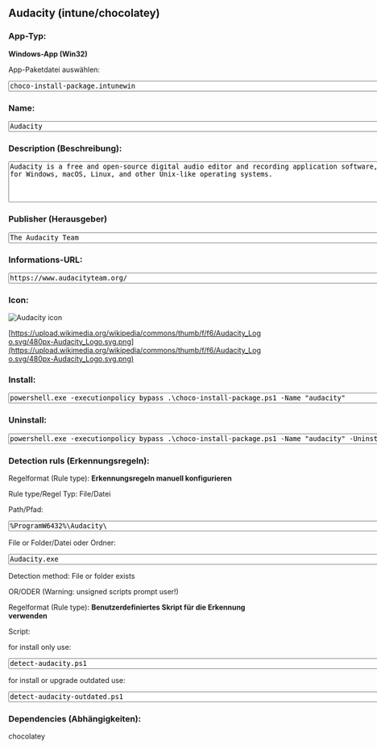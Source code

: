 ## Audacity (intune/chocolatey)

### App-Typ: 

__Windows-App (Win32)__

App-Paketdatei auswählen:

<textarea name="app"  rows="1" cols="100">
choco-install-package.intunewin</textarea>


### Name:

<textarea name="name"  rows="1" cols="100">
Audacity</textarea>

### Description (Beschreibung):

<textarea name="description"  rows="5" cols="100">
Audacity is a free and open-source digital audio editor and recording application software, available for Windows, macOS, Linux, and other Unix-like operating systems.</textarea>

### Publisher (Herausgeber)

<textarea name="publisher"  rows="1" cols="100">
The Audacity Team</textarea>


### Informations-URL:

<textarea name="ifno"  rows="1" cols="100">
https://www.audacityteam.org/</textarea>

### Icon: 

![Audacity icon](https://upload.wikimedia.org/wikipedia/commons/thumb/f/f6/Audacity_Logo.svg/120px-Audacity_Logo.svg.png)

[https://upload.wikimedia.org/wikipedia/commons/thumb/f/f6/Audacity_Logo.svg/480px-Audacity_Logo.svg.png](https://upload.wikimedia.org/wikipedia/commons/thumb/f/f6/Audacity_Logo.svg/480px-Audacity_Logo.svg.png)

### Install:

<textarea name="install"  rows="1" cols="100">
powershell.exe -executionpolicy bypass .\choco-install-package.ps1 -Name "audacity"</textarea>


### Uninstall:

<textarea name="uninstall"  rows="1" cols="100">
powershell.exe -executionpolicy bypass .\choco-install-package.ps1 -Name "audacity" -Uninstall</textarea>


### Detection ruls (Erkennungsregeln):

Regelformat (Rule type): __Erkennungsregeln manuell konfigurieren__

Rule type/Regel Typ: File/Datei

Path/Pfad:

<textarea name="filepath"  rows="1" cols="100">
%ProgramW6432%\Audacity\</textarea>


File or Folder/Datei oder Ordner: 

<textarea name="filename"  rows="1" cols="100">
Audacity.exe</textarea>

Detection method: File or folder exists


OR/ODER (Warning: unsigned scripts prompt user!)

Regelformat (Rule type): __Benutzerdefiniertes Skript für die Erkennung verwenden__

Script:

for install only use:

<textarea name="detectionscript"  rows="1" cols="100">
detect-audacity.ps1</textarea>

for install or upgrade outdated use:

<textarea name="detectionscript2"  rows="1" cols="100">
detect-audacity-outdated.ps1</textarea>

### Dependencies (Abhängigkeiten):

chocolatey